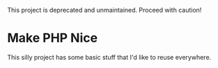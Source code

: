 This project is deprecated and unmaintained. Proceed with caution!

Make PHP Nice
=============
This silly project has some basic stuff that I'd like to reuse everywhere.
